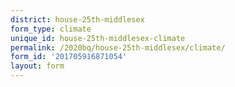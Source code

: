 ```yaml
---
district: house-25th-middlesex
form_type: climate
unique_id: house-25th-middlesex-climate
permalink: /2020bq/house-25th-middlesex/climate/
form_id: '201705916871054'
layout: form
---
```

